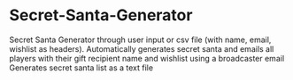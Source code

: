 # Secret-Santa-Generator

Secret Santa Generator through user input or csv file (with name, email, wishlist as headers).
Automatically generates secret santa and emails all players with their gift recipient name and wishlist using a broadcaster email
Generates secret santa list as a text file


